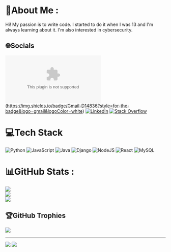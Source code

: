 # 💫About Me :
Hi! My passion is to write code. I started to do it when I was 13 and I'm always learning about it. I'm also interested in cybersecurity.

## 🌐Socials
![Mail](mailto:ontiberoaitor@gmail.com)(https://img.shields.io/badge/Gmail-D14836?style=for-the-badge&logo=gmail&logoColor=white) [![LinkedIn](https://img.shields.io/badge/LinkedIn-%230077B5.svg?logo=linkedin&logoColor=white)](https://linkedin.com/in/aitor-ontibero-6616b7232) [![Stack Overflow](https://img.shields.io/badge/-Stackoverflow-FE7A16?logo=stack-overflow&logoColor=white)](https://stackoverflow.com/users/18746012/aitor-ontibero) 

# 💻Tech Stack
![Python](	https://img.shields.io/badge/Python-3776AB?style=for-the-badge&logo=python&logoColor=white) ![JavaScript](https://img.shields.io/badge/JavaScript-F7DF1E?style=for-the-badge&logo=javascript&logoColor=black) ![Java](https://img.shields.io/badge/Java-ED8B00?style=for-the-badge&logo=openjdk&logoColor=white) ![Django](https://img.shields.io/badge/Django-092E20?style=for-the-badge&logo=django&logoColor=white) ![NodeJS](https://img.shields.io/badge/Node.js-43853D?style=for-the-badge&logo=node.js&logoColor=white) ![React](https://img.shields.io/badge/React-20232A?style=for-the-badge&logo=react&logoColor=61DAFB) ![MySQL](https://img.shields.io/badge/MySQL-00000F?style=for-the-badge&logo=mysql&logoColor=white)
 # 📊GitHub Stats :
![](https://github-readme-stats.vercel.app/api?username=aitortxu20&theme=dracula&hide_border=true&include_all_commits=true&count_private=false)<br/>
![](https://github-readme-streak-stats.herokuapp.com/?user=aitortxu20&theme=dracula&hide_border=true)<br/>
![](https://github-readme-stats.vercel.app/api/top-langs/?username=aitortxu20&theme=dracula&hide_border=true&include_all_commits=true&count_private=false&layout=compact)

## 🏆GitHub Trophies
![](https://github-profile-trophy.vercel.app/?username=aitortxu20&theme=dracula&no-frame=false&no-bg=false&margin-w=4)

---
[![](https://visitcount.itsvg.in/api?id=aitortxu20&icon=0&color=0)](https://visitcount.itsvg.in)
<a href="https://visitcount.itsvg.in">
  <img src="https://visitcount.itsvg.in/api?id=aitortxu20&label=Profile%20Views&color=11&pretty=true" />
</a>
